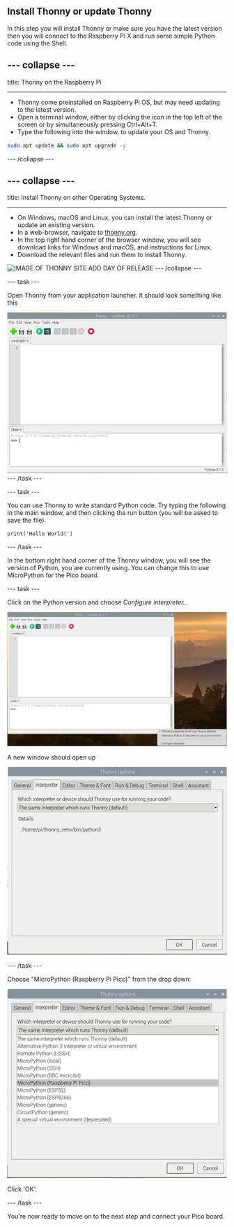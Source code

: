 ## Install Thonny or update Thonny

In this step you will install Thonny or make sure you have the latest version then you will connect to the Raspberry Pi X and run some simple Python code using the Shell. 

--- collapse ---
---

title: Thonny on the Raspberry Pi

---
- Thonny come preinstalled on Raspberry Pi OS, but may need updating to the latest version.
- Open a terminal window, either by clicking the icon in the top left of the screen or by simultaneously pressing Ctrl+Alt+T.
- Type the following into the window, to update your OS and Thonny.

```bash
sudo apt update && sudo apt upgrade -y
```

--- /collapse ---

--- collapse ---
---

title: Install Thonny on other Operating Systems.

---
- On Windows, macOS and Linux, you can install the latest Thonny or update an existing version.
- In a web-browser, navigate to [thonny.org](https://thonny.org/).
- In the top right hand corner of the browser window, you will see download links for Windows and macOS, and instructions for Linux.
- Download the relevant files and run them to install Thonny.

![IMAGE OF THONNY SITE ADD DAY OF RELEASE](IMAGE)
--- /collapse ---

--- task ---

Open Thonny from your application launcher. It should look something like this

![image of the Thonny application](images/thonny-editor.png)
--- /task ---

--- task ---

You can use Thonny to write standard Python code. Try typing the following in the main window, and then clicking the run button (you will be asked to save the file).

```python3
print('Hello World!')
```

--- /task ---

In the bottom right hand corner of the Thonny window, you will see the version of Python, you are currently using. You can change this to use MicroPython for the Pico board.

--- task ---

Click on the Python version and choose *Configure interpreter...*

![image of interpreter options](images/thonny-configure-interpreter.png)

A new window should open up

![image of interpreter options](images/thonny-interpreter-options.png)

--- /task ---

Choose "MicroPython (Raspberry Pi Pico)" from the drop down:

![Choose MicroPython](images/thonny-micropython-pico.png)

Click 'OK'.

--- /task ---

You're now ready to move on to the next step and connect your Pico board.

